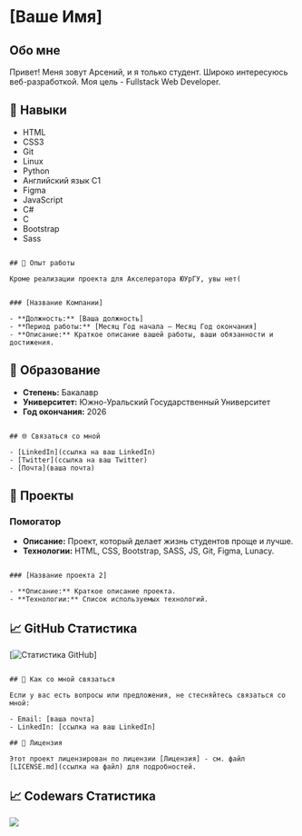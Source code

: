 # [Ваше Имя]

## Обо мне

Привет! Меня зовут Арсений, и я только студент. Широко интересуюсь веб-разработкой. Моя цель - Fullstack Web Developer.

## 🚀 Навыки

- HTML
- CSS3
- Git
- Linux
- Python
- Английский язык C1
- Figma
- JavaScript
- C#
- C
- Bootstrap
- Sass

```

## 💼 Опыт работы

Кроме реализации проекта для Акселератора ЮУрГУ, увы нет(


### [Название Компании]

- **Должность:** [Ваша должность]
- **Период работы:** [Месяц Год начала – Месяц Год окончания]
- **Описание:** Краткое описание вашей работы, ваши обязанности и достижения.

```

## 🌱 Образование

- **Степень:** Бакалавр
- **Университет:** Южно-Уральский Государственный Университет
- **Год окончания:** 2026

```

## 🌐 Связаться со мной

- [LinkedIn](ссылка на ваш LinkedIn)
- [Twitter](ссылка на ваш Twitter)
- [Почта](ваша почта)

```

## 📝 Проекты

### Помогатор

- **Описание:** Проект, который делает жизнь студентов проще и лучше.
- **Технологии:** HTML, CSS, Bootstrap, SASS, JS, Git, Figma, Lunacy.

```

### [Название проекта 2]

- **Описание:** Краткое описание проекта.
- **Технологии:** Список используемых технологий.

```

## 📈 GitHub Статистика

[![Статистика GitHub](https://github-readme-stats.vercel.app/api?username=VenomousTruck&show_icons=true&count_private=true)]

```

## 🤝 Как со мной связаться

Если у вас есть вопросы или предложения, не стесняйтесь связаться со мной:

- Email: [ваша почта]
- LinkedIn: [ссылка на ваш LinkedIn]

## 📝 Лицензия

Этот проект лицензирован по лицензии [Лицензия] - см. файл [LICENSE.md](ссылка на файл) для подробностей.

```

## 📈 Codewars Статистика

<img src="https://www.codewars.com/users/moxty/badges/large">


[//]: <dsfdsfsadfasf>
